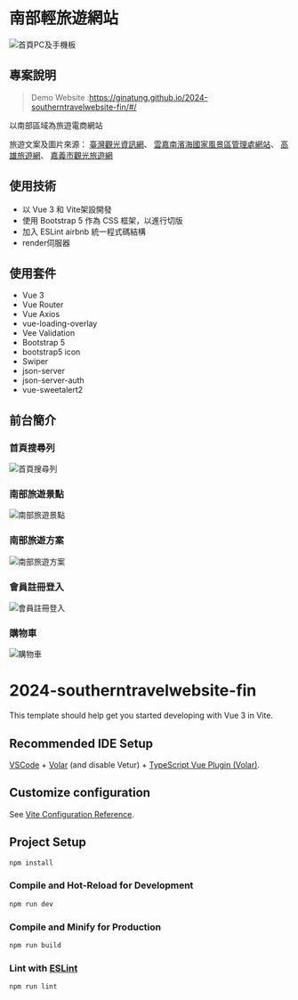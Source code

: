 # 南部輕旅遊網站
![首頁PC及手機板](https://github.com/GinaTung/2024-southerntravelwebsite-fin/assets/88545191/6182e47e-d38f-4608-9296-4fb7cb3d41ba)

## 專案說明
> Demo Website :https://ginatung.github.io/2024-southerntravelwebsite-fin/#/

以南部區域為旅遊電商網站

旅遊文案及圖片來源：
[臺灣觀光資訊網](https://www.taiwan.net.tw/)、
[雲嘉南濱海國家風景區管理處網站](https://www.swcoast-nsa.gov.tw/zh-tw)、
[高雄旅遊網](https://khh.travel/)、
[嘉義市觀光旅遊網](https://travel.chiayi.gov.tw/)

## 使用技術
- 以 Vue 3 和 Vite架設開發
- 使用 Bootstrap 5 作為 CSS 框架，以進行切版
- 加入 ESLint airbnb 統一程式碼結構
- render伺服器

## 使用套件
- Vue 3
- Vue Router
- Vue Axios
- vue-loading-overlay
- Vee Validation
- Bootstrap 5
- bootstrap5 icon
- Swiper
- json-server
- json-server-auth 
- vue-sweetalert2

## 前台簡介
### 首頁搜尋列
![首頁搜尋列](https://github.com/GinaTung/2024-southerntravelwebsite-fin/assets/88545191/b6cf4ce4-64ee-4bba-8da5-3539f7cf6423)


### 南部旅遊景點
![南部旅遊景點](https://github.com/GinaTung/2024-southerntravelwebsite-fin/assets/88545191/e9ccbd05-2798-4fdf-a379-edc844c9fd00)


### 南部旅遊方案
![南部旅遊方案](https://github.com/GinaTung/2024-southerntravelwebsite-fin/assets/88545191/9e63bca3-cdad-41a6-b2f8-aad0f76ef1a1)


### 會員註冊登入
![會員註冊登入](https://github.com/GinaTung/2024-southerntravelwebsite-fin/assets/88545191/10a5aedc-1473-4655-bebd-a90c25c753be)


### 購物車
![購物車](https://github.com/GinaTung/2024-southerntravelwebsite-fin/assets/88545191/bc08d4aa-7d95-46d8-bb11-c8a1f9799d1f)


# 2024-southerntravelwebsite-fin
This template should help get you started developing with Vue 3 in Vite.

## Recommended IDE Setup

[VSCode](https://code.visualstudio.com/) + [Volar](https://marketplace.visualstudio.com/items?itemName=Vue.volar) (and disable Vetur) + [TypeScript Vue Plugin (Volar)](https://marketplace.visualstudio.com/items?itemName=Vue.vscode-typescript-vue-plugin).

## Customize configuration

See [Vite Configuration Reference](https://vitejs.dev/config/).

## Project Setup

```sh
npm install
```

### Compile and Hot-Reload for Development

```sh
npm run dev
```

### Compile and Minify for Production

```sh
npm run build
```

### Lint with [ESLint](https://eslint.org/)

```sh
npm run lint
```
